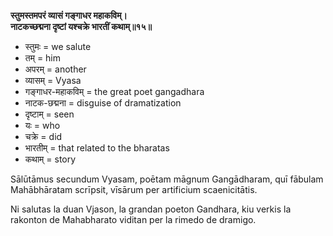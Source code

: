 **स्तुमस्तमपरं व्यासं गङ्गाधर महाकविम्।**  
**नाटकच्छद्मना दृष्टां यश्चक्रे भारतीं कथाम्॥१५॥**

*   स्तुमः = we salute
*   तम् = him
*   अपरम् = another
*   व्यासम् = Vyasa
*   गङ्गाधर-महाकविम् = the great poet gangadhara
*   नाटक-छद्मना = disguise of dramatization
*   दृष्टाम् = seen
*   यः = who 
*   चक्रे = did
*   भारतीम् = that related to the bharatas
*   कथाम् = story

Sālūtāmus secundum Vyasam, poētam māgnum Gangādharam, quī fābulam Mahābhāratam scrīpsit, vīsārum per artificium scaenicitātis.

Ni salutas la duan Vjason, la grandan poeton Gandhara, kiu verkis la rakonton de Mahabharato viditan per la rimedo de dramigo.
